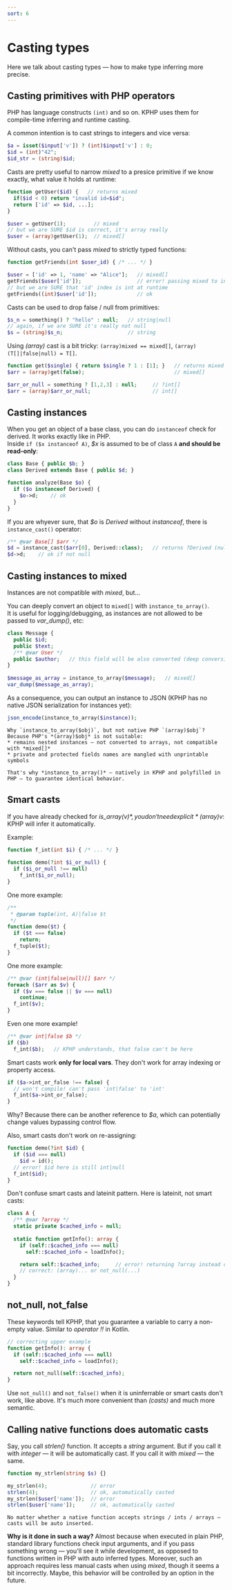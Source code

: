 ```yaml
---
sort: 6
---
```


# Casting types

Here we talk about casting types — how to make type inferring more precise.
  

## Casting primitives with PHP operators 

PHP has language constructs `(int)` and so on. KPHP uses them for compile-time inferring and runtime casting.

A common intention is to cast strings to integers and vice versa:

```php
$a = isset($input['v']) ? (int)$input['v'] : 0;
$id = (int)"42";
$id_str = (string)$id;
```

Casts are pretty useful to narrow *mixed* to a presice primitive if we know exactly, what value it holds at runtime:
```php
function getUser($id) {   // returns mixed 
  if($id < 0) return "invalid id=$id";
  return ['id' => $id, ...];
}

$user = getUser(1);         // mixed
// but we are SURE $id is correct, it's array really
$user = (array)getUser(1);  // mixed[]
```

Without casts, you can't pass *mixed* to strictly typed functions:
```php
function getFriends(int $user_id) { /* ... */ }

$user = ['id' => 1, 'name' => "Alice"];   // mixed[]
getFriends($user['id']);                  // error! passing mixed to int
// but we are SURE that 'id' index is int at runtime
getFriends((int)$user['id']);             // ok
```

Casts can be used to drop false / null from primitives:
```php
$s_n = something() ? "hello" : null;   // string|null
// again, if we are SURE it's really not null
$s = (string)$s_n;                     // string
```

Using *(array)* cast is a bit tricky: `(array)mixed == mixed[]`, `(array)(T[]|false|null) = T[]`.
```php
function get($single) { return $single ? 1 : [1]; }   // returns mixed
$arr = (array)get(false);                             // mixed[]

$arr_or_null = something ? [1,2,3] : null;     // ?int[]
$arr = (array)$arr_or_null;                    // int[]
```


## Casting instances

When you get an object of a base class, you can do `instanceof` check for derived. It works exactly like in PHP.  
Inside `if ($x instanceof A)`, *$x* is assumed to be of class `A` **and should be read-only**:
```php
class Base { public $b; }
class Derived extends Base { public $d; }

function analyze(Base $o) {
  if ($o instanceof Derived) {
    $o->d;    // ok
  }
}
```

If you are whyever sure, that *$o* is *Derived* without *instanceof*, there is `instance_cast()` operator:
```php
/** @var Base[] $arr */
$d = instance_cast($arr[0], Derived::class);   // returns ?Derived (null if not of that class)
$d->d;    // ok if not null
```


## Casting instances to mixed

Instances are not compatible with *mixed*, but...

You can deeply convert an object to `mixed[]` with `instance_to_array()`.  
It is useful for logging/debugging, as instances are not allowed to be passed to *var_dump()*, etc:
```php
class Message {
  public $id;
  public $text;
  /** @var User */
  public $author;   // this field will be also converted (deep conversion is performed)
}
 
$message_as_array = instance_to_array($message);   // mixed[]
var_dump($message_as_array);
```

As a consequence, you can output an instance to JSON (KPHP has no native JSON serialization for instances yet):
```php
json_encode(instance_to_array($instance));
```

```note
Why `instance_to_array($obj)`, but not native PHP `(array)$obj`? Because PHP's *(array)$obj* is not suitable:
* remains nested instances — not converted to arrays, not compatible with *mixed[]*
* private and protected fields names are mangled with unprintable symbols

That's why *instance_to_array()* — natively in KPHP and polyfilled in PHP — to guarantee identical behavior.
```


## Smart casts

If you have already checked for *is_array($v)*, you don't need explicit *(array)$v*: KPHP will infer it automatically.

Example:
```php
function f_int(int $i) { /* ... */ }
 
function demo(?int $i_or_null) {
  if ($i_or_null !== null)
    f_int($i_or_null);
}
```

One more example:
```php
/**
 * @param tuple(int, A)|false $t
 */
function demo($t) {
  if ($t === false) 
    return;
  f_tuple($t);
}
```

One more example:
```php
/** @var (int|false|null)[] $arr */
foreach ($arr as $v) {
  if ($v === false || $v === null) 
    continue;
  f_int($v);
}
```

Even one more example!
```php
/** @var int|false $b */
if ($b) 
  f_int($b);   // KPHP understands, that false can't be here
```

Smart casts work **only for local vars**. They don't work for array indexing or property access.
```php
if ($a->int_or_false !== false) {
  // won't compile! can't pass 'int|false' to 'int'
  f_int($a->int_or_false);
}
```
Why? Because there can be another reference to *$a*, which can potentially change values bypassing control flow.

Also, smart casts don't work on re-assigning:
```php
function demo(?int $id) {
  if ($id === null) 
    $id = id();
  // error! $id here is still int|null
  f_int($id);
}
``` 

Don't confuse smart casts and lateinit pattern. Here is lateinit, not smart casts:
```php
class A {
  /** @var ?array */
  static private $cached_info = null;
 
  static function getInfo(): array {
    if (self::$cached_info === null) 
      self::$cached_info = loadInfo();

    return self::$cached_info;     // error! returning ?array instead of array
    // correct: (array)... or not_null(...)
  }
}
```


## not_null, not_false

These keywords tell KPHP, that you guarantee a variable to carry a non-empty value. Similar to *operator !!* in Kotlin.
```php
// correcting upper example
function getInfo(): array {
  if (self::$cached_info === null) 
    self::$cached_info = loadInfo();

  return not_null(self::$cached_info);
}
```

Use `not_null()` and `not_false()` when it is uninferrable or smart casts don't work, like above. It's much more convenient than *(casts)* and much more semantic. 


## Calling native functions does automatic casts

Say, you call *strlen()* function. It accepts a *string* argument. But if you call it with *integer* — it will be automatically cast. If you call it with *mixed* — the same. 
```php
function my_strlen(string $s) {}

my_strlen(4);              // error
strlen(4);                 // ok, automatically casted
my_strlen($user['name']);  // error
strlen($user['name']);     // ok, automatically casted 
```

```tip
No matter whether a native function accepts strings / ints / arrays — casts will be auto inserted.
```

**Why is it done in such a way?** Almost because when executed in plain PHP, standard library functions check input arguments, and if you pass something wrong — you'll see it while development, as opposed to functions written in PHP with auto inferred types. Moreover, such an approach requires less manual casts when using *mixed*, though it seems a bit incorrectly. Maybe, this behavior will be controlled by an option in the future.
